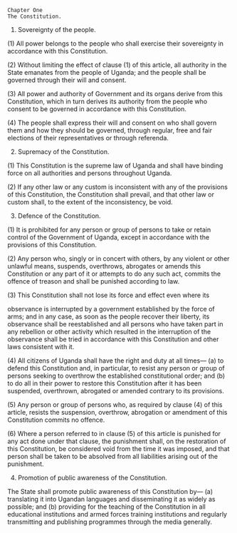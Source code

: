 ```
Chapter One
The Constitution.
```

1. Sovereignty of the people.

(1) All power belongs to the people who shall exercise their
sovereignty in accordance with this Constitution.

(2) Without limiting the effect of clause (1) of this article, all
authority in the State emanates from the people of Uganda; and the people
shall be governed through their will and consent.

(3) All power and authority of Government and its organs derive from
this Constitution, which in turn derives its authority from the people who
consent to be governed in accordance with this Constitution.

(4) The people shall express their will and consent on who shall
govern them and how they should be governed, through regular, free and fair
elections of their representatives or through referenda.

2. Supremacy of the Constitution.

(1) This Constitution is the supreme law of Uganda and shall have
binding force on all authorities and persons throughout Uganda.

(2) If any other law or any custom is inconsistent with any of the
provisions of this Constitution, the Constitution shall prevail, and that other
law or custom shall, to the extent of the inconsistency, be void.

3. Defence of the Constitution.

(1) It is prohibited for any person or group of persons to take or retain
control of the Government of Uganda, except in accordance with the
provisions of this Constitution.

(2) Any person who, singly or in concert with others, by any violent
or other unlawful means, suspends, overthrows, abrogates or amends this
Constitution or any part of it or attempts to do any such act, commits the
offence of treason and shall be punished according to law.

 
(3) This Constitution shall not lose its force and effect even where its


observance is interrupted by a government established by the force of arms;
and in any case, as soon as the people recover their liberty, its observance
shall be reestablished and all persons who have taken part in any rebellion or
other activity which resulted in the interruption of the observance shall be
tried in accordance with this Constitution and other laws consistent with it.

(4) All citizens of Uganda shall have the right and duty at all times—
(a) to defend this Constitution and, in particular, to resist any person
or group of persons seeking to overthrow the established
constitutional order; and
(b) to do all in their power to restore this Constitution after it has
been suspended, overthrown, abrogated or amended contrary to
its provisions.

(5) Any person or group of persons who, as required by clause (4) of
this article, resists the suspension, overthrow, abrogation or amendment of
this Constitution commits no offence.

(6) Where a person referred to in clause (5) of this article is punished
for any act done under that clause, the punishment shall, on the restoration of
this Constitution, be considered void from the time it was imposed, and that
person shall be taken to be absolved from all liabilities arising out of the
punishment.

4. Promotion of public awareness of the Constitution.

The State shall promote public awareness of this Constitution by—
(a) translating it into Ugandan languages and disseminating it as
widely as possible; and
(b) providing for the teaching of the Constitution in all educational
institutions and armed forces training institutions and regularly
transmitting and publishing programmes through the media
generally.

